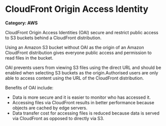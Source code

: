 # CloudFront Origin Access Identity

__Category: AWS__

CloudFront Origin Access Identities (OAI) secure and restrict public access to S3 buckets behind a CloudFront distribution.

Using an Amazon S3 bucket without OAI as the origin of an Amazon CloudFront distribution gives everyone public access and permission to read files in the bucket.

OAI prevents users from viewing S3 files using the direct URL and should be enabled when selecting S3 buckets as the origin.Authorised users are only able to access content using the URL of the CloudFront distribution.

Benefits of OAI include:

* Data is more secure and it is easier to monitor who has accessed it.
* Accessing files via CloudFront results in better performance because objects are cached by edge servers.
* Data transfer cost for accessing files is reduced because data is served via CloudFront as opposed to directly via S3.
